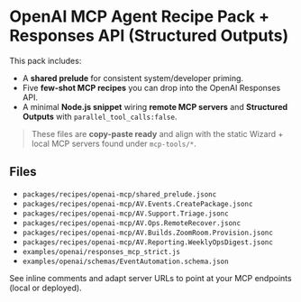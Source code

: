 # OpenAI MCP Agent Recipe Pack + Responses API (Structured Outputs)

This pack includes:
- A **shared prelude** for consistent system/developer priming.
- Five **few-shot MCP recipes** you can drop into the OpenAI Responses API.
- A minimal **Node.js snippet** wiring **remote MCP servers** and **Structured Outputs** with `parallel_tool_calls:false`.

> These files are **copy-paste ready** and align with the static Wizard + local MCP servers found under `mcp-tools/*`.

## Files

- `packages/recipes/openai-mcp/shared_prelude.jsonc`
- `packages/recipes/openai-mcp/AV.Events.CreatePackage.jsonc`
- `packages/recipes/openai-mcp/AV.Support.Triage.jsonc`
- `packages/recipes/openai-mcp/AV.Ops.RemoteRecover.jsonc`
- `packages/recipes/openai-mcp/AV.Builds.ZoomRoom.Provision.jsonc`
- `packages/recipes/openai-mcp/AV.Reporting.WeeklyOpsDigest.jsonc`
- `examples/openai/responses_mcp_strict.js`
- `examples/openai/schemas/EventAutomation.schema.json`

See inline comments and adapt server URLs to point at your MCP endpoints (local or deployed).
